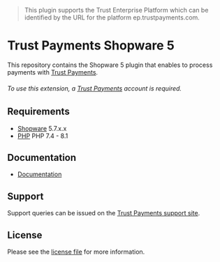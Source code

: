 > This plugin supports the Trust Enterprise Platform which can be identified by the URL for the platform ep.trustpayments.com.

# Trust Payments Shopware 5
This repository contains the Shopware 5 plugin that enables to process payments with [Trust Payments](https://www.trustpayments.com//).

###### To use this extension, a [Trust Payments](https://ep.trustpayments.com/user/signup) account is required.

## Requirements

* [Shopware](https://shopware.com/) 5.7.x.x
* [PHP](http://php.net/) PHP 7.4 - 8.1

## Documentation

* [Documentation](https://plugin-documentation.ep.trustpayments.com/TrustPayments/shopware-5/1.1.23/docs/en/documentation.html)

## Support

Support queries can be issued on the [Trust Payments support site](https://www.trustpayments.com/contact-us/).

## License

Please see the [license file](https://github.com/TrustPayments/shopware-5/blob/1.1.23/LICENSE) for more information.
